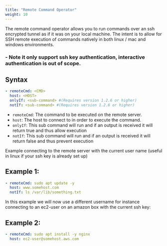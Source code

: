 ```yaml
---
title: "Remote Command Operator"
weight: 10
---
```

The remote command operator allows you to run commands over an ssh encrypted tunnel as if it was on your local machine.  The intent is to allow for SSH remote execution of commands natively in both linux / mac and windows environments.

### - Note it only support ssh key authentication, interactive authentication is out of scope.
## Syntax

```yaml
- remoteCmd: <CMD>
  host: <HOST>
  onlyIf: <sub-command> #(Requires version 1.2.6 or higher)
  notIf: <sub-command> #(Requires version 1.2.6 or higher)
```

* `remoteCmd`: The command to be executed on the remote server.
* `host`: The host to connect to in order to execute the command.
* `onlyIf`: This sub command will run and if an output is received it will return true and thus allow execution
* `notIf`: This sub command will run and if an output is received it will return false and thus prevent execution

Example connecting to the remote server with the current user name (useful in linux if your ssh key is already set up)

## Example 1:
```yaml
- remoteCmd: sudo apt update -y
  host: www.somehost.com
  notIf: ls /var/lib/something.txt
```

In this example we will now use a different username for instance connecting to an ec2-user on an amazon box with the current ssh key:

## Example 2:
```yaml
- remoteCmd: sudo apt install -y nginx
  host: ec2-user@somehost.aws.com
```